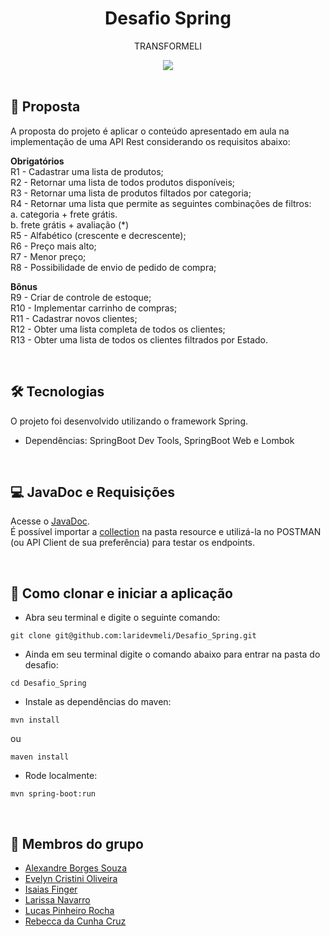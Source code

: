 <h1 align=center> Desafio Spring </h1>
<p align=center> TRANSFORMELI </p>
<div align=center>
<img src="https://github.com/rebecccruz/gif/blob/main/giphy.gif" />
</div>
<br>

## 📝 Proposta
A proposta do projeto é aplicar o conteúdo apresentado em aula na implementação de uma API Rest considerando os requisitos abaixo:

<b>Obrigatórios</b><br>
R1 - Cadastrar uma lista de produtos;<br>
R2 - Retornar uma lista de todos produtos disponíveis;<br>
R3 - Retornar uma lista de produtos filtados por categoria;<br>
R4 - Retornar uma lista que permite as seguintes combinações de filtros:<br>
a. categoria + frete grátis.<br>
b. frete grátis + avaliação (*)<br>
R5 - Alfabético (crescente e decrescente);<br>
R6 - Preço mais alto;<br>
R7 - Menor preço;<br>
R8 - Possibilidade de envio de pedido de compra;<br>

<b>Bônus</b><br>
R9 - Criar de controle de estoque;<br>
R10 - Implementar carrinho de compras;<br>
R11 - Cadastrar novos clientes;<br>
R12 - Obter uma lista completa de todos os clientes;<br>
R13 - Obter uma lista de todos os clientes filtrados por Estado.<br>

<br>

## 🛠️ Tecnologias
O projeto foi desenvolvido utilizando o framework Spring.<br>

* Dependências:  SpringBoot Dev Tools, SpringBoot Web e Lombok

<br>

## 💻 JavaDoc e Requisições

Acesse o <a href="https://github.com/laridevmeli/Desafio_Spring/tree/main/doc">JavaDoc</a>.<br>
É possível importar a <a href="https://github.com/laridevmeli/Desafio_Spring/blob/main/src/main/resources/Desafio_Spring_Grupo2_Transformeli.postman_collection.json">collection</a> na pasta resource e utilizá-la no POSTMAN (ou API Client de sua preferência) para testar os endpoints.

<br>

## 🚀 Como clonar e iniciar a aplicação

- Abra seu terminal e digite o seguinte comando:

```
git clone git@github.com:laridevmeli/Desafio_Spring.git
```

- Ainda em seu terminal digite o comando abaixo para entrar na pasta do desafio:

```
cd Desafio_Spring
```

- Instale as dependências do maven:

```
mvn install
```

ou
<br>

```
maven install
```

- Rode localmente: 

```
mvn spring-boot:run
```

<br>

## 👥 Membros do grupo

- <a href="https://github.com/aborgssouzameli">Alexandre Borges Souza</a>
- <a href="https://github.com/evycoliveira">Evelyn Cristini Oliveira</a>
- <a href="https://github.com/isaiasfmeli">Isaias Finger</a>
- <a href="https://github.com/laridevmeli">Larissa Navarro</a>
- <a href="https://github.com/lucaspinheirorocha">Lucas Pinheiro Rocha</a>
- <a href="https://github.com/rebecccruz">Rebecca da Cunha Cruz</a>

